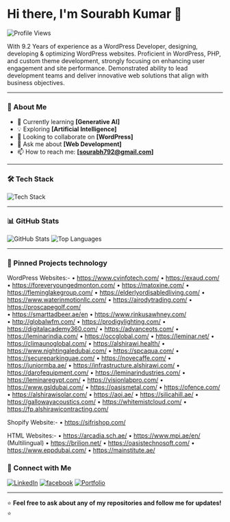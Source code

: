 # Hi there, I'm Sourabh Kumar 👋

![Profile Views](https://github.com/sourabhdev/sourabh792/)

With 9.2 Years of experience as a WordPress Developer, designing, developing & optimizing WordPress websites. Proficient in WordPress, PHP, and custom theme development, strongly focusing on enhancing user engagement and site performance. Demonstrated ability to lead development teams and deliver innovative web solutions that align with business objectives.

---

### 🚀 About Me
- 🌱 Currently learning **[Generative AI]**
- 💡 Exploring **[Artificial Intelligence]**
- 👯 Looking to collaborate on **[WordPress]**
- 💬 Ask me about **[Web Development]**
- 📫 How to reach me: **[sourabh792@gmail.com]**

---

### 🛠️ Tech Stack
![Tech Stack](https://skillicons.dev/icons?i=html,css,wordpress,js,bootstrap,php,py,react,mysql,ps,ai,figma,cloudflare,python)

---

### 📊 GitHub Stats
![GitHub Stats](https://github-readme-stats.vercel.app/api?username=yourusername&show_icons=true&theme=dark)
![Top Languages](https://github-readme-stats.vercel.app/api/top-langs/?username=yourusername&layout=compact&theme=dark)

---

### 📌 Pinned Projects technology

WordPress Websites:-
•	https://www.cvinfotech.com/ 
•	https://exaud.com/
•	https://foreveryoungedmonton.com/ 
•	https://matoxine.com/ 
•	https://fleminglakegroup.com/
•	https://elderlyordisabledliving.com/ 
•	https://www.waterinmotionllc.com/ 
•	https://airodytrading.com/ 
•	https://proscapegolf.com/  
•	https://smarttadbeer.ae/en 
•	https://www.rinkusawhney.com/  
•	http://globalwfm.com/ 
•	https://prodigylighting.com/ 
•	https://digitalacademy360.com/
•	https://advanceots.com/ 
•	https://leminarindia.com/ 
•	https://occglobal.com/ 
•	https://leminar.net/ 
•	https://climaunoglobal.com/ 
•	https://alshirawi.health/ 
•	https://www.nightingaledubai.com/ 
•	https://spcaqua.com/ 
•	https://secureparkinguae.com/ 
•	https://novecaffe.com/ 
•	https://juniormba.ae/ 
•	https://infrastructure.alshirawi.com/ 
•	https://darofequipment.com/ 
•	https://leminarindustries.com/ 
•	https://leminaregypt.com/
•	https://visionlabpro.com/ 
•	https://www.gsldubai.com/ 
•	https://oasismetal.com/ 
•	https://ofence.com/ 
•	https://alshirawisolar.com/ 
•	https://aoi.ae/ 
•	https://silicahill.ae/ 
•	https://gallowayacoustics.com/ 
•	https://whitemistcloud.com/ 
•	https://fp.alshirawicontracting.com/ 

Shopify Website:-
•	https://sifrishop.com/ 

HTML Websites:-
•	https://arcadia.sch.ae/ 
•	https://www.mpi.ae/en/ (Multilingual)
•	https://brilion.net/ 
•	https://oasistechnosoft.com/ 
•	https://www.eppdubai.com/ 
•	https://mainstitute.ae/ 

### 🔗 Connect with Me
[![LinkedIn](https://img.shields.io/badge/LinkedIn-Connect-blue?style=for-the-badge&logo=linkedin)](www.linkedin.com/in/sourabh792)
[![facebook](https://img.shields.io/badge/facebook-Follow-blue?style=for-the-badge&logo=twitter)](https://www.facebook.com/sourabh792)
[![Portfolio](https://img.shields.io/badge/Portfolio-Visit-brightgreen?style=for-the-badge)](https://yourportfolio.com)

---

⭐ **Feel free to ask about any of my repositories and follow me for updates!** ⭐
